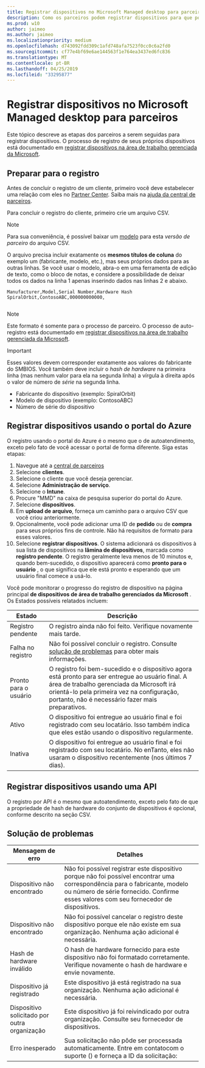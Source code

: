 ```yaml
---
title: Registrar dispositivos no Microsoft Managed desktop para parceiros
description: Como os parceiros podem registrar dispositivos para que possam ser gerenciados pela área de trabalho gerenciada da Microsoft
ms.prod: w10
author: jaimeo
ms.author: jaimeo
ms.localizationpriority: medium
ms.openlocfilehash: d743092fdd309c1afd748afa7523f0cc0c6a2fd0
ms.sourcegitcommit: cf77e4bf69e6ae144563f1e764ea3437ed6fc836
ms.translationtype: MT
ms.contentlocale: pt-BR
ms.lasthandoff: 04/25/2019
ms.locfileid: "33295877"
---
```

# <a name="register-devices-in-microsoft-managed-desktop-for-partners"></a>Registrar dispositivos no Microsoft Managed desktop para parceiros


Este tópico descreve as etapas dos parceiros a serem seguidas para registrar dispositivos. O processo de registro de seus próprios dispositivos está documentado em [registrar dispositivos na área de trabalho gerenciada da Microsoft](register-devices-self.md).



## <a name="prepare-for-registration"></a>Preparar para o registro 
Antes de concluir o registro de um cliente, primeiro você deve estabelecer uma relação com eles no [Partner Center](https://partner.microsoft.com/dashboard). Saiba mais na [ajuda da central de parceiros](https://docs.microsoft.com/en-us/partner-center/request-a-relationship-with-a-customer).

Para concluir o registro do cliente, primeiro crie um arquivo CSV.

>[!NOTE]
>Para sua conveniência, é possível baixar um [modelo](https://github.com/MicrosoftDocs/microsoft-365-docs/raw/public/microsoft-365/managed-desktop/get-started/downloads/device-registration-sample-self.xlsx) para esta *versão de parceiro* do arquivo CSV.

O arquivo precisa incluir exatamente os **mesmos títulos de coluna** do exemplo um (fabricante, modelo, etc.), mas seus próprios dados para as outras linhas. Se você usar o modelo, abra-o em uma ferramenta de edição de texto, como o bloco de notas, e considere a possibilidade de deixar todos os dados na linha 1 apenas inserindo dados nas linhas 2 e abaixo. 
    
  ```
 Manufacturer,Model,Serial Number,Hardware Hash
  SpiralOrbit,ContosoABC,000000000000,
  
  
  ```


>[!NOTE]
>Este formato é somente para o processo de parceiro. O processo de auto-registro está documentado em [registrar dispositivos na área de trabalho gerenciada da Microsoft](register-devices-self.md).

>[!IMPORTANT]
>Esses valores devem corresponder exatamente aos valores do fabricante do SMBIOS. Você também deve incluir o *hash de hardware* na primeira linha (mas nenhum valor para ela na segunda linha) a vírgula à direita após o valor de número de *série* na segunda linha.

- Fabricante do dispositivo (exemplo: SpiralOrbit) 
- Modelo de dispositivo (exemplo: ContosoABC)
- Número de série do dispositivo

## <a name="register-devices-by-using-the-azure-portal"></a>Registrar dispositivos usando o portal do Azure

O registro usando o portal do Azure é o mesmo que o de autoatendimento, exceto pelo fato de você acessar o portal de forma diferente. Siga estas etapas:

1. Navegue até a [central de parceiros](https://partner.microsoft.com/dashboard)
2. Selecione **clientes**.
3. Selecione o cliente que você deseja gerenciar.
4. Selecione **Administração de serviço**.
5. Selecione o **Intune**.
6. Procure "MMD" na caixa de pesquisa superior do portal do Azure.
7. Selecione **dispositivos**.
8. Em **upload de arquivo**, forneça um caminho para o arquivo CSV que você criou anteriormente.
9. Opcionalmente, você pode adicionar uma ID de **pedido** ou de **compra** para seus próprios fins de controle. Não há requisitos de formato para esses valores.
10. Selecione **registrar dispositivos**. O sistema adicionará os dispositivos à sua lista de dispositivos na **lâmina de dispositivos**, marcada como **registro pendente**. O registro geralmente leva menos de 10 minutos e, quando bem-sucedido, o dispositivo aparecerá como **pronto para o usuário** , o que significa que ele está pronto e esperando que um usuário final comece a usá-lo.


Você pode monitorar o progresso do registro de dispositivo na página principal **de dispositivos de área de trabalho gerenciados da Microsoft** . Os Estados possíveis relatados incluem:

| Estado | Descrição |
|---------------|-------------|
| Registro pendente | O registro ainda não foi feito. Verifique novamente mais tarde. |
| Falha no registro | Não foi possível concluir o registro. Consulte [solução de problemas](register-devices-self.md#troubleshooting) para obter mais informações. |
| Pronto para o usuário | O registro foi bem-sucedido e o dispositivo agora está pronto para ser entregue ao usuário final. A área de trabalho gerenciada da Microsoft irá orientá-lo pela primeira vez na configuração, portanto, não é necessário fazer mais preparativos. |
| Ativo | O dispositivo foi entregue ao usuário final e foi registrado com seu locatário. Isso também indica que eles estão usando o dispositivo regularmente. |
| Inativa | O dispositivo foi entregue ao usuário final e foi registrado com seu locatário. No enTanto, eles não usaram o dispositivo recentemente (nos últimos 7 dias).  |

## <a name="register-devices-by-using-an-api"></a>Registrar dispositivos usando uma API

O registro por API é o mesmo que autoatendimento, exceto pelo fato de que a propriedade de hash de hardware do conjunto de dispositivos é opcional, conforme descrito na seção CSV. 

## <a name="troubleshooting"></a>Solução de problemas

| Mensagem de erro | Detalhes |
|---------------|-------------|
| Dispositivo não encontrado | Não foi possível registrar este dispositivo porque não foi possível encontrar uma correspondência para o fabricante, modelo ou número de série fornecido. Confirme esses valores com seu fornecedor de dispositivos. |
| Dispositivo não encontrado | Não foi possível cancelar o registro deste dispositivo porque ele não existe em sua organização. Nenhuma ação adicional é necessária. |
| Hash de hardware inválido | O hash de hardware fornecido para este dispositivo não foi formatado corretamente. Verifique novamente o hash de hardware e envie novamente. |
| Dispositivo já registrado | Este dispositivo já está registrado na sua organização. Nenhuma ação adicional é necessária. |
| Dispositivo solicitado por outra organização | Este dispositivo já foi reivindicado por outra organização. Consulte seu fornecedor de dispositivos. |
| Erro inesperado | Sua solicitação não pôde ser processada automaticamente. Entre em contato<support link>com o suporte () e forneça a ID da solicitação:<requestId> |